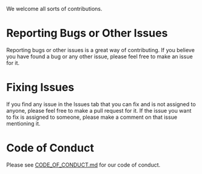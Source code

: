 We welcome all sorts of contributions.

# Reporting Bugs or Other Issues

Reporting bugs or other issues is a great way of contributing. If you believe you have found a bug or any other issue, please feel free to make an issue for it.

# Fixing Issues

If you find any issue in the Issues tab that you can fix and is not assigned to anyone, please feel free to make a pull request for it. If the issue you want to fix is assigned to someone, please make a comment on that issue mentioning it.

# Code of Conduct

Please see [CODE_OF_CONDUCT.md](https://github.com/snapwiki/snapwiki.github.io/blob/master/CODE_OF_CONDUCT.md) for our code of conduct.
